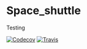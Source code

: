 # Space_shuttle

Testing


[![Codecov](https://img.shields.io/codecov/c/github/szsry/Space_shuttle.svg)]()
[![Travis](https://img.shields.io/travis/szsry/Space_shuttle.svg)](https://travis-ci.org/szsry/Space_shuttle)
